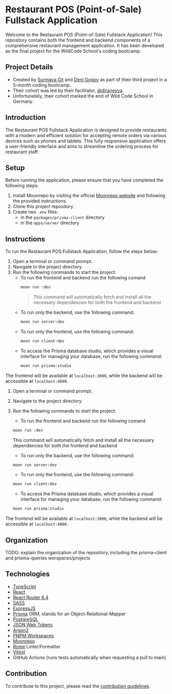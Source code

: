 # Restaurant POS (Point-of-Sale) Fullstack Application

Welcome to the Restaurant POS (Point-of-Sale) Fullstack Application! This repository contains both the frontend and backend components of a comprehensive restaurant management application. It has been developed as the final project for the WildCode School's coding bootcamp.

## Project Details

- Created by [Surmava Git](https://github.com/surmavagit) and [Deni Gogov](https://github.com/denigogov) as part of their third project in a 5-month coding bootcamp.
- Their cohort was led by their facilitator, [@diraneyya](https://github.com/diraneyya).
- Unfortunately, their cohort marked the end of Wild Code School in Germany.



## Introduction

The Restaurant POS Fullstack Application is designed to provide restaurants with a modern and efficient solution for accepting remote orders via various devices such as phones and tablets. This fully responsive application offers a user-friendly interface and aims to streamline the ordering process for restaurant staff.


## Setup

Before running the application, please ensure that you have completed the following steps:

1. Install Moonrepo by visiting the official [Moonrepo website](https://moonrepo.dev/docs/install) and following the provided instructions.
2. Clone this project repository.
3. Create two `.env` files:
   - in the `packages/prisma-client` directory
   - in the `apps/server` directory

## Instructions

 To run the Restaurant POS Fullstack Application, follow the steps below:

1. Open a terminal or command prompt.
2. Navigate to the project directory.
3. Run the following commands to start the project:
    * To run the frontend and backend run the following comand 
        ```bash 
        moon run :dev
        ```
        > This command will automatically fetch and install all the necessary dependencies for both the frontend and backend
    * To run only the backend, use the following command:
        ```bash
        moon run server:dev
        ```
    * To run only the frontend, use the following command:
        ```bash
        moon run client:dev
        ```
   * To access the Prisma database studio, which provides a visual interface for managing your database, run the following command:
       ```bash
       moon run prisma:studio
       ```

The frontend will be available at `localhost:3000`, while the backend will be accessible at `localhost:4000`.



1. Open a terminal or command prompt.
2. Navigate to the project directory.
3. Run the following commands to start the project:
    * To run the frontend and backend run the following comand 
    ```bash 
    moon run :dev
    ```
    This command will automatically fetch and install all the necessary dependencies for both the frontend and backend
    - To run only the backend, use the following command:
    ```bash
    moon run server:dev
    ```
    - To run only the frontend, use the following command:
    ```bash
    moon run client:dev
    ```


   - To access the Prisma database studio, which provides a visual interface for managing your database, run the following command:
   ```bash
   moon run prisma:studio
   ```

The frontend will be available at `localhost:3000`, while the backend will be accessible at `localhost:4000`.
## Organization

TODO: explain the organization of the repository, including the prisma-client and prisma-queries worspaces/projects

## Technologies

- [TypeScript](https://www.typescriptlang.org/)
- [React](https://react.dev/)
- [React Router 6.4](https://reactrouter.com/en/main)
- [SASS](https://sass-lang.com/)
- [ExpressJS](expressjs.com)
- [Prisma](https://www.prisma.io/) ORM, stands for an Object-Relational-Mapper
- [PostgreSQL](https://www.postgresql.org/)
- [JSON Web Tokens](https://jwt.io/)
- [Argon2](https://www.npmjs.com/package//argon2)
- [PNPM Workspaces](https://pnpm.io/workspaces)
- [Moonrepo](https://moonrepo.dev/)
- [Rome](https://rome.tools/) Linter/Formatter
- [Vitest](https://vitest.dev/)
- GitHub Actions (runs tests automatically when requesting a pull to main)

## Contribution

To contribute to this project, please read the [contribution guidelines](./CONTRIBUTION.md).
